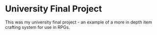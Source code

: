 # University Final Project
This was my university final project - an example of a more in depth item crafting system for use in RPGs.
